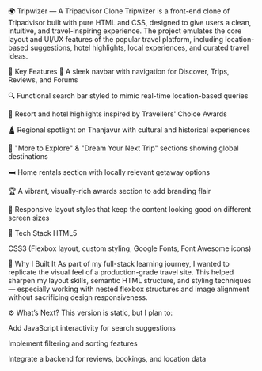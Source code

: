 🌍 Tripwizer — A Tripadvisor Clone
Tripwizer is a front-end clone of Tripadvisor built with pure HTML and CSS, designed to give users a clean, intuitive, and travel-inspiring experience. The project emulates the core layout and UI/UX features of the popular travel platform, including location-based suggestions, hotel highlights, local experiences, and curated travel ideas.

🔑 Key Features
🧭 A sleek navbar with navigation for Discover, Trips, Reviews, and Forums

🔍 Functional search bar styled to mimic real-time location-based queries

🏨 Resort and hotel highlights inspired by Travellers' Choice Awards

🛕 Regional spotlight on Thanjavur with cultural and historical experiences

🌇 "More to Explore" & "Dream Your Next Trip" sections showing global destinations

🛏️ Home rentals section with locally relevant getaway options

🏆 A vibrant, visually-rich awards section to add branding flair

📱 Responsive layout styles that keep the content looking good on different screen sizes

🧱 Tech Stack
HTML5

CSS3 (Flexbox layout, custom styling, Google Fonts, Font Awesome icons)

🎯 Why I Built It
As part of my full-stack learning journey, I wanted to replicate the visual feel of a production-grade travel site. This helped sharpen my layout skills, semantic HTML structure, and styling techniques — especially working with nested flexbox structures and image alignment without sacrificing design responsiveness.

⚙️ What’s Next?
This version is static, but I plan to:

Add JavaScript interactivity for search suggestions

Implement filtering and sorting features

Integrate a backend for reviews, bookings, and location data
